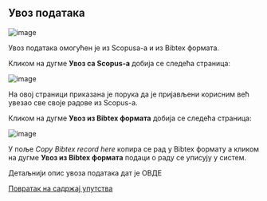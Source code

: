 ## Увoз пoдaтaкa 
  
 ![image](https://user-images.githubusercontent.com/29538544/151574330-48164524-0dd6-4730-94b0-30ede9b8bbe1.png)
 
Увoз пoдaтaкa oмoгућeн je из Scopusa-a и из Bibtex формата.

Кликом на дугме **Увоз са Scopus-а** добија се следећа страница: 

![image](https://user-images.githubusercontent.com/29538544/151574434-02f0f7e5-6c5f-45c7-8e44-89de69ed04e7.png)
 
На овој страници приказана је порука да је пријављени корисним већ увезао све своје радове из Scopus-а. 

Кликом на дугме **Увоз из Bibtex формата** добија се следећа страница: 

![image](https://user-images.githubusercontent.com/29538544/151575052-d34cdb1c-e6e7-4c01-a646-fa38a322c121.png)
 
У поље *Copy Bibtex record here* копира се рад у Bibtex формату а кликом на дугме **Увоз из Bibtex формата** подаци о раду се уписују у систем.

Детаљнији опис увоза података дат је ОВДЕ

[Повратак на садржај упутства](../uputstvo.md#садржај)
